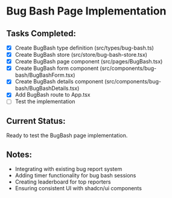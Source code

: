 # Bug Bash Page Implementation

## Tasks Completed:
- [x] Create BugBash type definition (src/types/bug-bash.ts)
- [x] Create BugBash store (src/store/bug-bash-store.tsx)
- [x] Create BugBash page component (src/pages/BugBash.tsx)
- [x] Create BugBash form component (src/components/bug-bash/BugBashForm.tsx)
- [x] Create BugBash details component (src/components/bug-bash/BugBashDetails.tsx)
- [x] Add BugBash route to App.tsx
- [ ] Test the implementation

## Current Status:
Ready to test the BugBash page implementation.

## Notes:
- Integrating with existing bug report system
- Adding timer functionality for bug bash sessions
- Creating leaderboard for top reporters
- Ensuring consistent UI with shadcn/ui components
